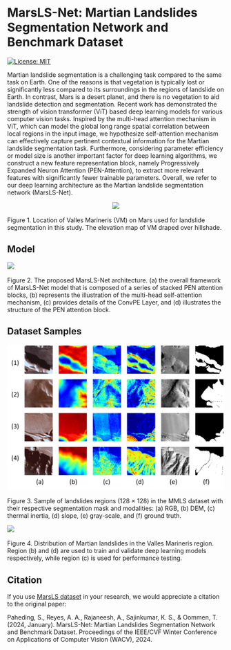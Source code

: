 # MarsLS-Net: Martian Landslides Segmentation Network and Benchmark Dataset
[![License: MIT](https://img.shields.io/badge/License-MIT-yellow.svg)](https://opensource.org/licenses/MIT)

Martian landslide segmentation is a challenging task compared to the same task on Earth. One of the reasons is that vegetation is typically lost or significantly less compared to its surroundings in the regions of landslide on Earth. In contrast, Mars is a desert planet, and there is no vegetation to aid landslide detection and segmentation. Recent work has demonstrated the strength of vision transformer (ViT) based deep learning models for various computer vision tasks. Inspired by the multi-head attention mechanism in ViT, which can model the global long range spatial correlation between local regions in the input image, we hypothesize self-attention mechanism can effectively capture pertinent contextual information for the Martian landslide segmentation task. Furthermore, considering parameter efficiency or model size is another important factor for deep learning algorithms, we construct a new feature representation block, namely Progressively Expanded Neuron Attention (PEN-Attention), to extract more relevant features with significantly fewer trainable parameters. Overall, we refer to our deep learning architecture as the Martian landslide segmentation network (MarsLS-Net). 


<p align="center">
  <img width=500 src="images/Figure 1.png">
</p>

Figure 1. Location of Valles Marineris (VM) on Mars used for landslide segmentation in this study. The elevation map of VM draped over hillshade.


## Model
<img src="images/ourArchitecture.png"/>

Figure 2. The proposed MarsLS-Net architecture. (a) the overall framework of MarsLS-Net model that is composed of a series of stacked PEN attention blocks, (b) represents the illustration of the multi-head self-attention mechanism, (c) provides details of the ConvPE Layer, and (d) illustrates the structure of the PEN attention block.


## Dataset Samples

<img src="images/Patches_sample_128_r.png"/>

Figure 3. Sample of landslides regions (128 × 128) in the MMLS dataset with their respective segmentation mask and modalities:
(a) RGB, (b) DEM, (c) thermal inertia, (d) slope, (e) gray-scale, and (f) ground truth.

<img src="images/mapNew.jpg"/>

Figure 4. Distribution of Martian landslides in the Valles Marineris region. Region (b) and (d) are used to train and validate deep learning models respectively, while region (c) is used for performance testing.


## Citation

If you use [MarsLS dataset](https://github.com/MAIN-Lab/Multimodal-Martian-Landslides-Dataset) in your research, we would appreciate a citation to the original paper:

Paheding, S., Reyes, A. A., Rajaneesh, A., Sajinkumar, K. S., & Oommen, T. (2024, January). MarsLS-Net: Martian Landslides Segmentation Network and Benchmark
Dataset. Proceedings of the IEEE/CVF Winter Conference on Applications of Computer Vision (WACV), 2024.

```

```

